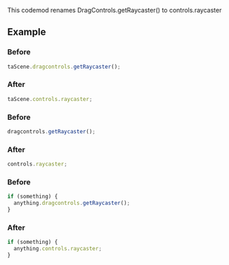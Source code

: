 This codemod renames DragControls.getRaycaster() to controls.raycaster

## Example

### Before

```ts
taScene.dragcontrols.getRaycaster();
```

### After

```ts
taScene.controls.raycaster;
```

### Before

```ts
dragcontrols.getRaycaster();
```

### After

```ts
controls.raycaster;
```

### Before

```ts
if (something) {
  anything.dragcontrols.getRaycaster();
}
```

### After

```ts
if (something) {
  anything.controls.raycaster;
}
```
